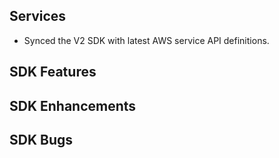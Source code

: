 Services
---
* Synced the V2 SDK with latest AWS service API definitions.

SDK Features
---

SDK Enhancements
---

SDK Bugs
---

